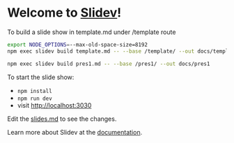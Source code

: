 # Welcome to [Slidev](https://github.com/slidevjs/slidev)!

To build a slide show in template.md under /template route
```bash
export NODE_OPTIONS=--max-old-space-size=8192
npm exec slidev build template.md -- --base /template/ --out docs/template

npm exec slidev build pres1.md -- --base /pres1/ --out docs/pres1
```

To start the slide show:

- `npm install`
- `npm run dev`
- visit <http://localhost:3030>

Edit the [slides.md](./slides.md) to see the changes.

Learn more about Slidev at the [documentation](https://sli.dev/).
